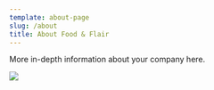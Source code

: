 ```yaml
---
template: about-page
slug: /about
title: About Food & Flair
---
```

More in-depth information about your company here.

![](/assets/vanessa-bucceri-gdirwiyama8-unsplash.jpg)
